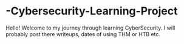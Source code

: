 # -Cybersecurity-Learning-Project
Hello! Welcome to my journey through learning CyberSecurity. I will probably post there writeups, dates of using THM or HTB etc.
